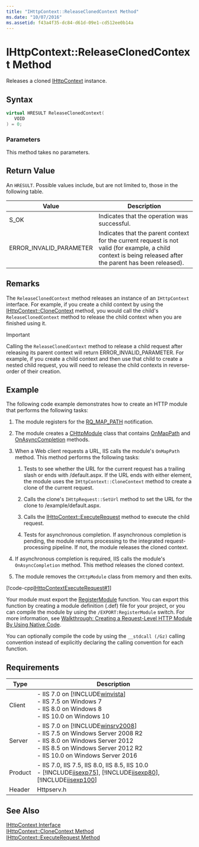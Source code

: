 ```yaml
---
title: "IHttpContext::ReleaseClonedContext Method"
ms.date: "10/07/2016"
ms.assetid: f43a4f35-dc84-d61d-09e1-cd512ee0b14a
---
```

# IHttpContext::ReleaseClonedContext Method
Releases a cloned [IHttpContext](../../web-development-reference/native-code-api-reference/ihttpcontext-interface.md) instance.  
  
## Syntax  
  
```cpp  
virtual HRESULT ReleaseClonedContext(  
   VOID  
) = 0;  
```  
  
### Parameters  
 This method takes no parameters.  
  
## Return Value  
 An `HRESULT`. Possible values include, but are not limited to, those in the following table.  
  
|Value|Description|  
|-----------|-----------------|  
|S_OK|Indicates that the operation was successful.|  
|ERROR_INVALID_PARAMETER|Indicates that the parent context for the current request is not valid (for example, a child context is being released after the parent has been released).|  
  
## Remarks  
 The `ReleaseClonedContext` method releases an instance of an `IHttpContext` interface. For example, if you create a child context by using the [IHttpContext::CloneContext](../../web-development-reference/native-code-api-reference/ihttpcontext-clonecontext-method.md) method, you would call the child's `ReleaseClonedContext` method to release the child context when you are finished using it.  
  
> [!IMPORTANT]
>  Calling the `ReleaseClonedContext` method to release a child request after releasing its parent context will return ERROR_INVALID_PARAMETER. For example, if you create a child context and then use that child to create a nested child request, you will need to release the child contexts in reverse-order of their creation.  
  
## Example  
 The following code example demonstrates how to create an HTTP module that performs the following tasks:  
  
1. The module registers for the [RQ_MAP_PATH](../../web-development-reference/native-code-api-reference/request-processing-constants.md) notification.  
  
2. The module creates a [CHttpModule](../../web-development-reference/native-code-api-reference/chttpmodule-class.md) class that contains [OnMapPath](../../web-development-reference/native-code-api-reference/chttpmodule-onmappath-method.md) and [OnAsyncCompletion](../../web-development-reference/native-code-api-reference/chttpmodule-onasynccompletion-method.md) methods.  
  
3. When a Web client requests a URL, IIS calls the module's `OnMapPath` method. This method performs the following tasks:  
  
    1. Tests to see whether the URL for the current request has a trailing slash or ends with /default.aspx. If the URL ends with either element, the module uses the `IHttpContext::CloneContext` method to create a clone of the current request.  
  
    2. Calls the clone's `IHttpRequest::SetUrl` method to set the URL for the clone to /example/default.aspx.  
  
    3. Calls the [IHttpContext::ExecuteRequest](../../web-development-reference/native-code-api-reference/ihttpcontext-executerequest-method.md) method to execute the child request.  
  
    4. Tests for asynchronous completion. If asynchronous completion is pending, the module returns processing to the integrated request-processing pipeline. If not, the module releases the cloned context.  
  
4. If asynchronous completion is required, IIS calls the module's `OnAsyncCompletion` method. This method releases the cloned context.  
  
5. The module removes the `CHttpModule` class from memory and then exits.  
  
 [!code-cpp[IHttpContextExecuteRequest#1](../../../samples/snippets/cpp/VS_Snippets_IIS/IIS7/IHttpContextExecuteRequest/cpp/IHttpContextExecuteRequest.cpp#1)]  
  
 Your module must export the [RegisterModule](../../web-development-reference/native-code-api-reference/pfn-registermodule-function.md) function. You can export this function by creating a module definition (.def) file for your project, or you can compile the module by using the `/EXPORT:RegisterModule` switch. For more information, see [Walkthrough: Creating a Request-Level HTTP Module By Using Native Code](../../web-development-reference/native-code-development-overview/walkthrough-creating-a-request-level-http-module-by-using-native-code.md).  
  
 You can optionally compile the code by using the `__stdcall (/Gz)` calling convention instead of explicitly declaring the calling convention for each function.  
  
## Requirements  
  
|Type|Description|  
|----------|-----------------|  
|Client|-   IIS 7.0 on [!INCLUDE[winvista](../../wmi-provider/includes/winvista-md.md)]<br />-   IIS 7.5 on Windows 7<br />-   IIS 8.0 on Windows 8<br />-   IIS 10.0 on Windows 10|  
|Server|-   IIS 7.0 on [!INCLUDE[winsrv2008](../../wmi-provider/includes/winsrv2008-md.md)]<br />-   IIS 7.5 on Windows Server 2008 R2<br />-   IIS 8.0 on Windows Server 2012<br />-   IIS 8.5 on Windows Server 2012 R2<br />-   IIS 10.0 on Windows Server 2016|  
|Product|-   IIS 7.0, IIS 7.5, IIS 8.0, IIS 8.5, IIS 10.0<br />-   [!INCLUDE[iisexp75](../../web-development-reference/native-code-api-reference/includes/iisexp75-md.md)], [!INCLUDE[iisexp80](../../web-development-reference/native-code-api-reference/includes/iisexp80-md.md)], [!INCLUDE[iisexp100](../../web-development-reference/native-code-api-reference/includes/iisexp100-md.md)]|  
|Header|Httpserv.h|  
  
## See Also  
 [IHttpContext Interface](../../web-development-reference/native-code-api-reference/ihttpcontext-interface.md)   
 [IHttpContext::CloneContext Method](../../web-development-reference/native-code-api-reference/ihttpcontext-clonecontext-method.md)   
 [IHttpContext::ExecuteRequest Method](../../web-development-reference/native-code-api-reference/ihttpcontext-executerequest-method.md)

